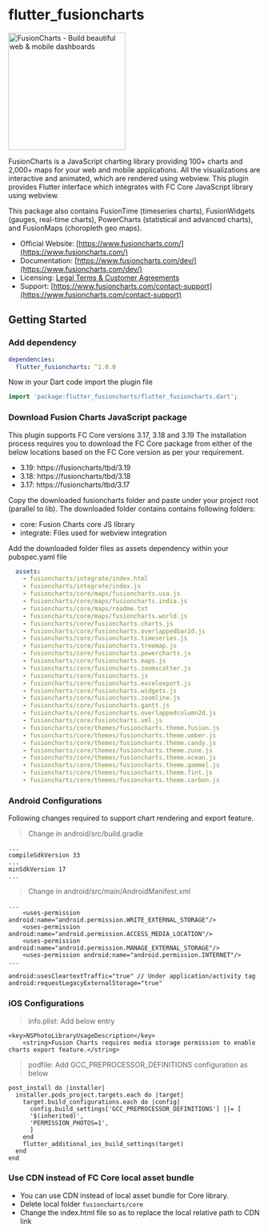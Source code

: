 # flutter_fusioncharts

[<img src="https://www.fusioncharts.com/dist/fusioncharts-idera-logo.svg" width="234px" alt="FusionCharts - Build beautiful web & mobile dashboards">](https://www.fusioncharts.com/)


FusionCharts is a JavaScript charting library providing 100+ charts and 2,000+ maps for your web and mobile applications. All the visualizations are interactive and animated, which are rendered using webview. This plugin provides Flutter interface which integrates with FC Core JavaScript library using webview.

This package also contains FusionTime (timeseries charts), FusionWidgets (gauges, real-time charts), PowerCharts (statistical and advanced charts), and FusionMaps (choropleth geo maps).

- Official Website: [https://www.fusioncharts.com/](https://www.fusioncharts.com/)
- Documentation: [https://www.fusioncharts.com/dev/](https://www.fusioncharts.com/dev/)
- Licensing: [Legal Terms & Customer Agreements](https://www.ideracorp.com/legal/FusionCharts#tabs-2)
- Support: [https://www.fusioncharts.com/contact-support](https://www.fusioncharts.com/contact-support)


## Getting Started

### Add dependency

```yaml
dependencies:
  flutter_fusioncharts: ^1.0.0
```
Now in your Dart code import the plugin file

```dart
import 'package:flutter_fusioncharts/flutter_fusioncharts.dart';

```

### Download Fusion Charts JavaScript package

This plugin supports FC Core versions 3.17, 3.18 and 3.19 The installation process requires you to download the FC Core package from either of the below locations based on the FC Core version as per your requirement.

- 3.19: https://fusioncharts/tbd/3.19
- 3.18: https://fusioncharts/tbd/3.18
- 3.17: https://fusioncharts/tbd/3.17

Copy the downloaded fusioncharts folder and paste under your project root (parallel to lib). The downloaded folder contains contains following folders:
- core: Fusion Charts core JS library
- integrate: Files used for webview integration

Add the downloaded folder files as assets dependency within your pubspec.yaml file

```yaml
  assets:
    - fusioncharts/integrate/index.html
    - fusioncharts/integrate/index.js
    - fusioncharts/core/maps/fusioncharts.usa.js
    - fusioncharts/core/maps/fusioncharts.india.js
    - fusioncharts/core/maps/readme.txt
    - fusioncharts/core/maps/fusioncharts.world.js
    - fusioncharts/core/fusioncharts.charts.js
    - fusioncharts/core/fusioncharts.overlappedbar2d.js
    - fusioncharts/core/fusioncharts.timeseries.js
    - fusioncharts/core/fusioncharts.treemap.js
    - fusioncharts/core/fusioncharts.powercharts.js
    - fusioncharts/core/fusioncharts.maps.js
    - fusioncharts/core/fusioncharts.zoomscatter.js
    - fusioncharts/core/fusioncharts.js
    - fusioncharts/core/fusioncharts.excelexport.js
    - fusioncharts/core/fusioncharts.widgets.js
    - fusioncharts/core/fusioncharts.zoomline.js
    - fusioncharts/core/fusioncharts.gantt.js
    - fusioncharts/core/fusioncharts.overlappedcolumn2d.js
    - fusioncharts/core/fusioncharts.vml.js
    - fusioncharts/core/themes/fusioncharts.theme.fusion.js
    - fusioncharts/core/themes/fusioncharts.theme.umber.js
    - fusioncharts/core/themes/fusioncharts.theme.candy.js
    - fusioncharts/core/themes/fusioncharts.theme.zune.js
    - fusioncharts/core/themes/fusioncharts.theme.ocean.js
    - fusioncharts/core/themes/fusioncharts.theme.gammel.js
    - fusioncharts/core/themes/fusioncharts.theme.fint.js
    - fusioncharts/core/themes/fusioncharts.theme.carbon.js
```


### Android Configurations
Following changes required to support chart rendering and export feature.

> Change in android/src/build.gradle

```
...
compileSdkVersion 33
...
minSdkVersion 17
...

```

> Change in android/src/main/AndroidManifest.xml

```
...
    <uses-permission android:name="android.permission.WRITE_EXTERNAL_STORAGE"/>
    <uses-permission android:name="android.permission.ACCESS_MEDIA_LOCATION"/>
    <uses-permission android:name="android.permission.MANAGE_EXTERNAL_STORAGE"/>
    <uses-permission android:name="android.permission.INTERNET"/>
...

android:usesCleartextTraffic="true" // Under application/activity tag
android:requestLegacyExternalStorage="true"

```

### iOS Configurations

> info.plist: Add below entry
``` 
<key>NSPhotoLibraryUsageDescription</key>
    <string>Fusion Charts requires media storage permission to enable charts export feature.</string>

```
   
> podfile: Add GCC_PREPROCESSOR_DEFINITIONS configuration as below

```
post_install do |installer|
  installer.pods_project.targets.each do |target|
    target.build_configurations.each do |config|
      config.build_settings['GCC_PREPROCESSOR_DEFINITIONS'] ||= [
      '$(inherited)',
      'PERMISSION_PHOTOS=1',
      ]
    end
    flutter_additional_ios_build_settings(target)
  end
end
```
### Use CDN instead of FC Core local asset bundle
- You can use CDN instead of local asset bundle for Core library. 
- Delete local folder `fusioncharts/core` 
- Change the index.html file so as to replace the local relative path to CDN link 